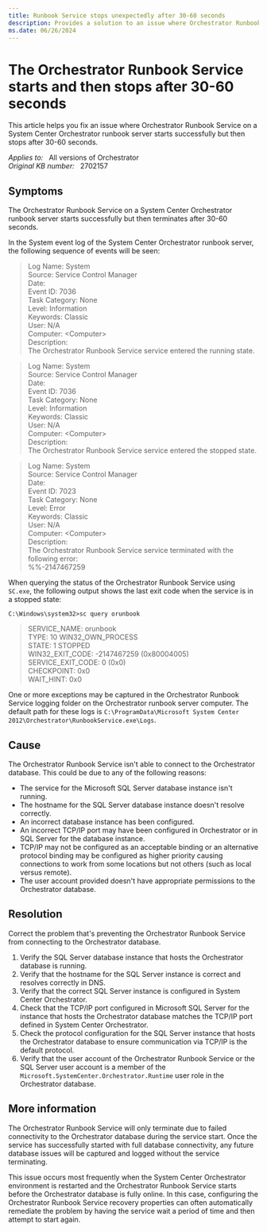 ```yaml
---
title: Runbook Service stops unexpectedly after 30-60 seconds
description: Provides a solution to an issue where Orchestrator Runbook Service on a System Center Orchestrator runbook server starts successfully but then stops after 30-60 seconds.
ms.date: 06/26/2024
---
```

# The Orchestrator Runbook Service starts and then stops after 30-60 seconds

This article helps you fix an issue where Orchestrator Runbook Service on a System Center Orchestrator runbook server starts successfully but then stops after 30-60 seconds.

_Applies to:_ &nbsp; All versions of Orchestrator  
_Original KB number:_ &nbsp; 2702157

## Symptoms

The Orchestrator Runbook Service on a System Center Orchestrator runbook server starts successfully but then terminates after 30-60 seconds.

In the System event log of the System Center Orchestrator runbook server, the following sequence of events will be seen:

> Log Name: System  
> Source: Service Control Manager  
> Date:  
> Event ID: 7036  
> Task Category: None  
> Level: Information  
> Keywords: Classic  
> User: N/A  
> Computer: \<Computer>  
> Description:  
> The Orchestrator Runbook Service service entered the running state.  

> Log Name: System  
> Source: Service Control Manager  
> Date:  
> Event ID: 7036  
> Task Category: None  
> Level: Information  
> Keywords: Classic  
> User: N/A  
> Computer: \<Computer>  
> Description:  
> The Orchestrator Runbook Service service entered the stopped state.  

> Log Name: System  
> Source: Service Control Manager  
> Date:  
> Event ID: 7023  
> Task Category: None  
> Level: Error  
> Keywords: Classic  
> User: N/A  
> Computer: \<Computer>  
> Description:  
> The Orchestrator Runbook Service service terminated with the following error:  
> %%-2147467259  

When querying the status of the Orchestrator Runbook Service using `SC.exe`, the following output shows the last exit code when the service is in a stopped state:

```console
C:\Windows\system32>sc query orunbook
```

> SERVICE_NAME: orunbook  
> TYPE: 10 WIN32_OWN_PROCESS  
> STATE: 1 STOPPED  
> WIN32_EXIT_CODE: -2147467259 (0x80004005)  
> SERVICE_EXIT_CODE: 0 (0x0)  
> CHECKPOINT: 0x0  
> WAIT_HINT: 0x0  

One or more exceptions may be captured in the Orchestrator Runbook Service logging folder on the Orchestrator runbook server computer. The default path for these logs is `C:\ProgramData\Microsoft System Center 2012\Orchestrator\RunbookService.exe\Logs`.

## Cause

The Orchestrator Runbook Service isn't able to connect to the Orchestrator database. This could be due to any of the following reasons:

- The service for the Microsoft SQL Server database instance isn't running.
- The hostname for the SQL Server database instance doesn't resolve correctly.
- An incorrect database instance has been configured.
- An incorrect TCP/IP port may have been configured in Orchestrator or in SQL Server for the database instance.
- TCP/IP may not be configured as an acceptable binding or an alternative protocol binding may be configured as higher priority causing connections to work from some locations but not others (such as local versus remote).
- The user account provided doesn't have appropriate permissions to the Orchestrator database.

## Resolution

Correct the problem that's preventing the Orchestrator Runbook Service from connecting to the Orchestrator database.

1. Verify the SQL Server database instance that hosts the Orchestrator database is running.
2. Verify that the hostname for the SQL Server instance is correct and resolves correctly in DNS.
3. Verify that the correct SQL Server instance is configured in System Center Orchestrator.
4. Check that the TCP/IP port configured in Microsoft SQL Server for the instance that hosts the Orchestrator database matches the TCP/IP port defined in System Center Orchestrator.
5. Check the protocol configuration for the SQL Server instance that hosts the Orchestrator database to ensure communication via TCP/IP is the default protocol.
6. Verify that the user account of the Orchestrator Runbook Service or the SQL Server user account is a member of the `Microsoft.SystemCenter.Orchestrator.Runtime` user role in the Orchestrator database.

## More information

The Orchestrator Runbook Service will only terminate due to failed connectivity to the Orchestrator database during the service start. Once the service has successfully started with full database connectivity, any future database issues will be captured and logged without the service terminating.

This issue occurs most frequently when the System Center Orchestrator environment is restarted and the Orchestrator Runbook Service starts before the Orchestrator database is fully online. In this case, configuring the Orchestrator Runbook Service recovery properties can often automatically remediate the problem by having the service wait a period of time and then attempt to start again.
